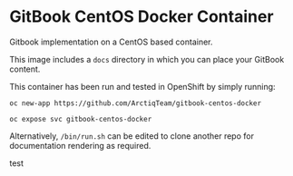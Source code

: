# GitBook CentOS Docker Container

Gitbook implementation on a CentOS based container. 

This image includes a `docs` directory in which you can place your 
GitBook content.

This container has been run and tested in OpenShift by simply running: 

```
oc new-app https://github.com/ArctiqTeam/gitbook-centos-docker
```
```
oc expose svc gitbook-centos-docker
```
Alternatively, `/bin/run.sh` can be edited to clone another repo for
documentation rendering as required.


test
